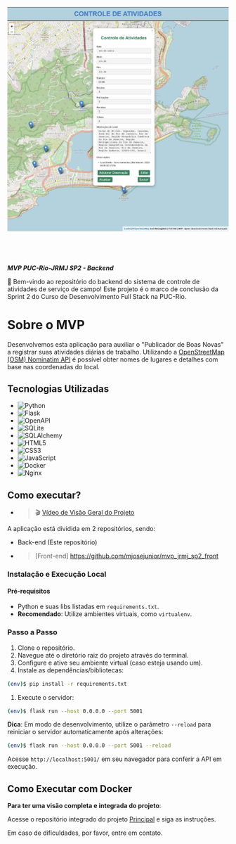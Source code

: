 ![MVP PUC-Rio - José Rodrigues Matos Junior](./img/banner_repo.png)
#
&nbsp;
&nbsp;

***MVP PUC-Rio-JRMJ SP2 - Backend***

🚀 Bem-vindo ao repositório do backend do sistema de controle de atividades de serviço de campo! Este projeto é o marco de conclusão da Sprint 2 do Curso de Desenvolvimento Full Stack na PUC-Rio.

# Sobre o MVP
Desenvolvemos esta aplicação para auxiliar o "Publicador de Boas Novas" a registrar suas atividades diárias de trabalho. Utilizando a  [OpenStreetMap (OSM) Nominatim API](https://nominatim.org/release-docs/develop/api/Overview/) é possível obter nomes de lugares e detalhes com base nas coordenadas do local. 

## Tecnologias Utilizadas
- ![Python](https://img.shields.io/badge/-Python-3776AB?style=flat-square&logo=Python&logoColor=white)
- ![Flask](https://img.shields.io/badge/-Flask-000000?style=flat-square&logo=Flask&logoColor=white)
- ![OpenAPI](https://img.shields.io/badge/-OpenAPI-6BA539?style=flat-square&logo=OpenAPI-Initiative&logoColor=white)
- ![SQLite](https://img.shields.io/badge/-SQLite-003B57?style=flat-square&logo=SQLite&logoColor=white)
- ![SQLAlchemy](https://img.shields.io/badge/-SQLAlchemy-8C2D19?style=flat-square&logo=SQLAlchemy&logoColor=white)
- ![HTML5](https://img.shields.io/badge/-HTML5-E34F26?style=flat-square&logo=HTML5&logoColor=white)
- ![CSS3](https://img.shields.io/badge/-CSS3-1572B6?style=flat-square&logo=CSS3&logoColor=white)
- ![JavaScript](https://img.shields.io/badge/-JavaScript-F7DF1E?style=flat-square&logo=JavaScript&logoColor=black)
- ![Docker](https://img.shields.io/badge/-Docker-2496ED?style=flat-square&logo=Docker&logoColor=white)
- ![Nginx](https://img.shields.io/badge/-Nginx-269539?style=flat-square&logo=Nginx&logoColor=white)


## Como executar?

- > 🎬 [Vídeo de Visão Geral do Projeto](https://youtu.be/mD65-vTK5FE)

A aplicação está dividida em 2 repositórios, sendo:

- Back-end (Este repositório)

- > [Front-end] https://github.com/mjosejunior/mvp_jrmj_sp2_front


### Instalação e Execução Local

#### Pré-requisitos
* Python e suas libs listadas em `requirements.txt`.
* **Recomendado**: Utilize ambientes virtuais, como `virtualenv`.

### Passo a Passo

1. Clone o repositório.
2. Navegue até o diretório raiz do projeto através do terminal.
3. Configure e ative seu ambiente virtual (caso esteja usando um).
4. Instale as dependências/bibliotecas:
```bash
(env)$ pip install -r requirements.txt
```

1. Execute o servidor:
```bash
(env)$ flask run --host 0.0.0.0 --port 5001
```
**Dica**: Em modo de desenvolvimento, utilize o parâmetro `--reload` para reiniciar o servidor automaticamente após alterações:

```bash
(env)$ flask run --host 0.0.0.0 --port 5001 --reload
```
Acesse `http://localhost:5001/` em seu navegador para conferir a API em execução.

## Como Executar com Docker

**Para ter uma visão completa e integrada do projeto**:

Acesse o repositório integrado do projeto [Principal](https://github.com/mjosejunior/mvp_jrmj_sp2) e siga as instruções.

Em caso de dificuldades, por favor, entre em contato.